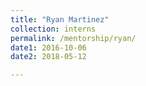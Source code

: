 ```yaml
---
title: "Ryan Martinez"
collection: interns
permalink: /mentorship/ryan/
date1: 2016-10-06 
date2: 2018-05-12

---
```


